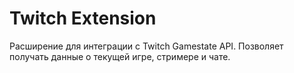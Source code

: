 # Twitch Extension

Расширение для интеграции с Twitch Gamestate API. Позволяет получать данные о текущей игре, стримере и чате.


